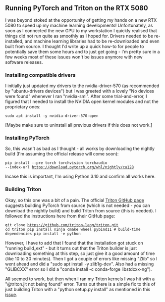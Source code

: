 ## Running PyTorch and Triton on the RTX 5080
I was beyond stoked at the opportunity of getting my hands on a new RTX 5080 to speed up my machine learning developments! Unfortunately, as soon as I connected the new GPU to my workstation I quickly realised that things did not run quite as smoothly as I hoped for. Drivers needed to be re-installed, and machine learning libraries had to be re-downloaded and even built from source. I thought I'd write up a quick how-to for people to potentially save them some hours and to just get going - I'm pretty sure in a few weeks most of these issues won't be issues anymore with new software releases.

### Installing compatible drivers
I initially just updated my drivers to the nvidia-driver-570 (as recommended by "ubuntu-drivers devices") but I was greeted with a lovely "No devices were found" whenever I ran "nvidia-smi". After some trial-and-error, I figured that I needed to install the NVIDIA open kernel modules and not the proprietary ones:

<code class="bash">sudo apt install -y nvidia-driver-570-open
</code>

[Maybe make sure to uninstall all previous drivers if this does not work.]

### Installing PyTorch
So, this wasn't as bad as I thought - all works by downloading the nightly build (I'm assuming the official release will come soon):

<code class="bash">pip install --pre torch torchvision torchaudio --index-url https://download.pytorch.org/whl/nightly/cu128
</code>

Incase this is important, I'm using Python 3.10 and confirm all works here.

### Building Triton
Okay, so this one was a bit of a pain. The official [Triton GitHub page](https://github.com/triton-lang/triton) suggests building PyTorch from source (which is not needed - you can download the nightly build) and build Triton from source (this is needed). I followed the instructions here from their GitHub page:

<code class="bash">git clone https://github.com/triton-lang/triton.git
cd triton
pip install ninja cmake wheel pybind11 # build-time dependencies
pip install -e python
</code>

However, I have to add that I found that the installation got stuck on "running build_ext" - but it turns out that the Triton builder is just downloading something at this step, so just give it a good amount of time (like 10 to 30 minutes). Then I got a couple of errors like missing "Zlib" so I went ahead and did a "sudo apt install -y zlib1g-dev". Also had a missing "GLIBCXX" error so I did a "conda install -c conda-forge libstdcxx-ng").

All seemed to work, but then when I ran my Triton kernels I was hit with a "@triton.jit not being found" error. Turns out there is a simple fix to this of just building Triton with a "python setup.py install" as mentioned in this [issue](https://github.com/triton-lang/triton/issues/1693).
